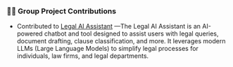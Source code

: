 ### 🧑‍💻 Group Project Contributions
- Contributed to [Legal AI Assistant](https://github.com/topspeed69/Legal-AI-Assistant) —The Legal AI Assistant is an AI-powered chatbot and tool designed to assist users with legal queries, document drafting, clause classification, and more. It leverages modern LLMs (Large Language Models) to simplify legal processes for individuals, law firms, and legal departments.


<!---
ShankTheImaginaryCoder/ShankTheImaginaryCoder is a ✨ special ✨ repository because its `README.md` (this file) appears on your GitHub profile.
You can click the Preview link to take a look at your changes.
--->
